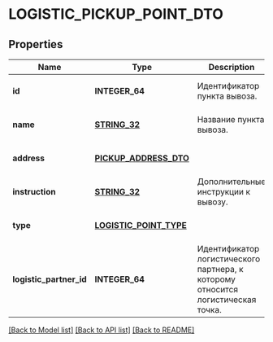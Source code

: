 # LOGISTIC_PICKUP_POINT_DTO

## Properties
Name | Type | Description | Notes
------------ | ------------- | ------------- | -------------
**id** | **INTEGER_64** | Идентификатор пункта вывоза. | [optional] [default to null]
**name** | [**STRING_32**](STRING_32.md) | Название пункта вывоза. | [optional] [default to null]
**address** | [**PICKUP_ADDRESS_DTO**](PickupAddressDTO.md) |  | [optional] [default to null]
**instruction** | [**STRING_32**](STRING_32.md) | Дополнительные инструкции к вывозу. | [optional] [default to null]
**type** | [**LOGISTIC_POINT_TYPE**](LogisticPointType.md) |  | [optional] [default to null]
**logistic_partner_id** | **INTEGER_64** | Идентификатор логистического партнера, к которому относится логистическая точка. | [optional] [default to null]

[[Back to Model list]](../README.md#documentation-for-models) [[Back to API list]](../README.md#documentation-for-api-endpoints) [[Back to README]](../README.md)


